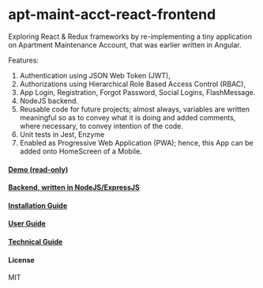 # apt-maint-acct-react-frontend  
Exploring React & Redux frameworks by re-implementing a tiny application on Apartment Maintenance Account, that was earlier written in Angular.  

Features:  
1. Authentication using JSON Web Token (JWT),  
2. Authorizations using Hierarchical Role Based Access Control (RBAC),   
3. App Login, Registration, Forgot Password, Social Logins, FlashMessage.  
4. NodeJS backend.  
5. Reusable code for future projects; almost always, variables are written meaningful so as to convey what it is doing and added comments, where necessary, to convey intention of the code.  
6. Unit tests in Jest, Enzyme
7. Enabled as Progressive Web Application (PWA); hence, this App can be added onto HomeScreen of a Mobile.  


#### [Demo (read-only)](https://react-demo.eastgate.in)  
#### [Backend, written in NodeJS/ExpressJS](https://github.com/mohankumaranna/apt-maintenance-account-backend)  
#### [Installation Guide](https://github.com/mohankumaranna/apt-maint-acct-react-frontend/wiki/Installation-Guide)  
#### [User Guide](https://github.com/mohankumaranna/apt-maint-acct-react-frontend/wiki/User-Guide)
#### [Technical Guide](https://github.com/mohankumaranna/apt-maint-acct-react-frontend/wiki/Technical-Guide)

#### License  
MIT  
